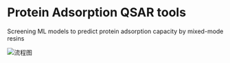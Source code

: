 # Protein Adsorption QSAR tools
Screening ML models to predict protein adsorption capacity by mixed-mode resins

![流程图](https://github.com/Devin1997-sys/QSAR/assets/95083643/c4f60d34-fbac-4025-bc0e-b795ea68ae09)

